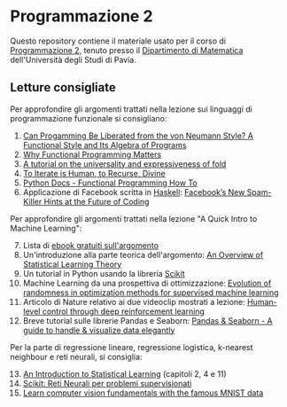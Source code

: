 ﻿# Programmazione 2
Questo repository contiene il materiale usato per il corso di [Programmazione 2](http://www-dimat.unipv.it/~gualandi/programmazione2/), tenuto presso il [Dipartimento di Matematica](http://matematica.unipv.it/) dell'Università degli Studi di Pavia.

## Letture consigliate
Per approfondire gli argomenti trattati nella lezione sui linguaggi di programmazione funzionale si consigliano:

1. [Can Progamming Be Liberated from the von Neumann Style? A Functional Style and Its Algebra of Programs](http://dl.acm.org/citation.cfm?id=359579)
2. [Why Functional Programming Matters](http://dl.acm.org/citation.cfm?id=63411)
3. [A tutorial on the universality and expressiveness of fold](http://www.cs.nott.ac.uk/~pszgmh/fold.pdf)
4. [To Iterate is Human, to Recurse, Divine](https://sites.google.com/a/gertrudandcope.com/info/Publications/Patterns/C--Report/SpaceIII)
5. [Python Docs - Functional Programming How To](https://docs.python.org/3/howto/functional.html)
6. Applicazione di Facebook scritta in [Haskell](https://www.haskell.org/): [Facebook’s New Spam-Killer Hints at the Future of Coding](https://www.wired.com/2015/09/facebooks-new-anti-spam-system-hints-future-coding/)


Per approfondire gli argomenti trattati nella lezione "A Quick Intro to Machine Learning":

7. Lista di [ebook gratuiti sull'argomento](http://blog.paralleldots.com/technology/machine-learning/list-of-free-must-read-books-for-machine-learning/?utm_source=forum&utm_medium=group_post&utm_campaign=Data%20Tau)
8. Un'introduzione alla parte teorica dell'argomento: [An Overview of Statistical Learning Theory](http://citeseerx.ist.psu.edu/viewdoc/download?doi=10.1.1.332.356&rep=rep1&type=pdf)
9. Un tutorial in Python usando la libreria [Scikit](http://scikit-learn.org/stable/tutorial/basic/tutorial.html)
10. Machine Learning da una prospettiva di ottimizzazione: [Evolution of randomness in optimization methods for supervised machine learning](http://wiki.siam.org/siag-op/images/siag-op/6/64/ViewsAndNews-24-1.pdf)
11. Articolo di Nature relativo ai due videoclip mostrati a lezione: [Human-level control through deep reinforcement learning](http://www.nature.com/nature/journal/v518/n7540/abs/nature14236.html)
12. Breve tutorial sulle librerie Pandas e Seaborn: [Pandas & Seaborn - A guide to handle & visualize data elegantly](https://tryolabs.com/blog/2017/03/16/pandas-seaborn-a-guide-to-handle-visualize-data-elegantly/)
 
Per la parte di regressione lineare, regressione logistica, k-nearest neighbour e reti neurali, si consiglia:

13. [An Introduction to Statistical Learning](http://www-bcf.usc.edu/~gareth/ISL/) (capitoli 2, 4 e 11)
14. [Scikit: Reti Neurali per problemi supervisionati](http://scikit-learn.org/stable/modules/neural_networks_supervised.html)
15. [Learn computer vision fundamentals with the famous MNIST data](https://www.kaggle.com/c/digit-recognizer)